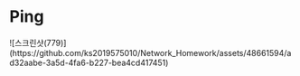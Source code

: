 <h1>Ping</h1>
![스크린샷(779)](https://github.com/ks2019575010/Network_Homework/assets/48661594/ad32aabe-3a5d-4fa6-b227-bea4cd417451)
